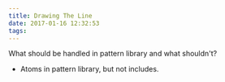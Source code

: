 ```yaml
---
title: Drawing The Line
date: 2017-01-16 12:32:53
tags:
---
```


What should be handled in pattern library and what shouldn't?

* Atoms in pattern library, but not includes.